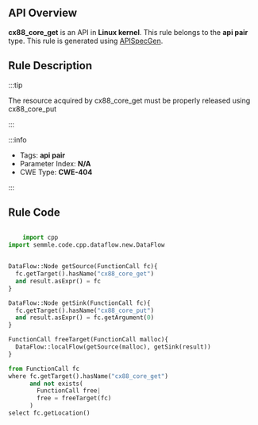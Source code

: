 ---
---


## API Overview
**cx88_core_get** is an API in **Linux kernel**. This rule belongs to the **api pair** type. This rule is generated using [APISpecGen](../../tools/APISpecGen).
## Rule Description

:::tip

The resource acquired by cx88_core_get must be properly released using cx88_core_put

:::

:::info

- Tags: **api pair**
- Parameter Index: **N/A**
- CWE Type: **CWE-404**

:::

## Rule Code
```python

    import cpp
import semmle.code.cpp.dataflow.new.DataFlow


DataFlow::Node getSource(FunctionCall fc){
  fc.getTarget().hasName("cx88_core_get")
  and result.asExpr() = fc
}

DataFlow::Node getSink(FunctionCall fc){
  fc.getTarget().hasName("cx88_core_put")
  and result.asExpr() = fc.getArgument(0)
}

FunctionCall freeTarget(FunctionCall malloc){
  DataFlow::localFlow(getSource(malloc), getSink(result))
}

from FunctionCall fc
where fc.getTarget().hasName("cx88_core_get")
      and not exists(
        FunctionCall free| 
        free = freeTarget(fc)
      )
select fc.getLocation()

    
```
